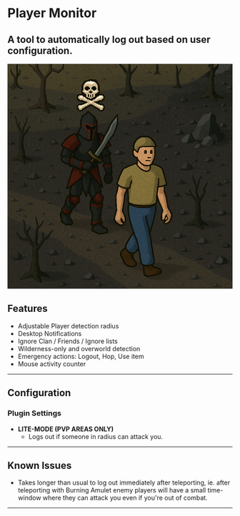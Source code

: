 # Player Monitor

A tool to automatically log out based on user configuration.
---
![Leaderboard](assets/card.png)
## Features

- Adjustable Player detection radius
- Desktop Notifications  
- Ignore Clan / Friends / Ignore lists  
- Wilderness-only and overworld detection
- Emergency actions: Logout, Hop, Use item
- Mouse activity counter  

---


## Configuration

### Plugin Settings
- **LITE-MODE (PVP AREAS ONLY)**  
  - Logs out if someone in radius can attack you.
---
## Known Issues
- Takes longer than usual to log out immediately after teleporting, ie. after teleporting with Burning Amulet enemy players will have a small time-window where they can attack you even if you're out of combat.
---